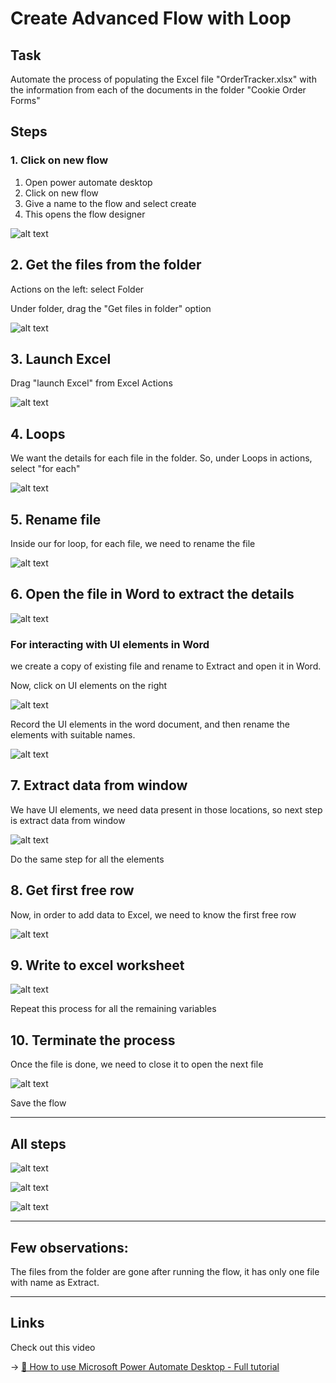 # Create Advanced Flow with Loop

## Task

Automate the process of populating the Excel file "OrderTracker.xlsx" with the information from each of the documents in the folder "Cookie Order Forms"

## Steps

### 1. Click on new flow
1. Open power automate desktop
2. Click on new flow
3. Give a name to the flow and select create
4. This opens the flow designer

![alt text](../../Images/pad_1/image.png)

## 2. Get the files from the folder

Actions on the left: select Folder

Under folder, drag the "Get files in folder" option

![alt text](../../Images/pad_1/image-1.png)

## 3. Launch Excel

Drag "launch Excel" from Excel Actions

![alt text](../../Images/pad_1/image-2.png)

## 4. Loops

We want the details for each file in the folder. So, under Loops in actions, select "for each"

![alt text](../../Images/pad_1/image-3.png)

## 5. Rename file

Inside our for loop, for each file, we need to rename the file

![alt text](../../Images/pad_1/image-4.png)

## 6. Open the file in Word to extract the details

![alt text](../../Images/pad_1/image-5.png)

### For interacting with UI elements in Word

we create a copy of existing file and rename to Extract and open it in Word. 

Now, click on UI elements on the right

![alt text](../../Images/pad_1/image-6.png)

Record the UI elements in the word document, and then rename the elements with suitable names.

![alt text](../../Images/pad_1/image-7.png)

## 7. Extract data from window

We have UI elements, we need data present in those locations, so next step is extract data from window

![alt text](../../Images/pad_1/image-8.png)

Do the same step for all the elements

## 8. Get first free row

Now, in order to add data to Excel, we need to know the first free row

![alt text](../../Images/pad_1/image-9.png)

## 9. Write to excel worksheet

![alt text](../../Images/pad_1/image-10.png)

Repeat this process for all the remaining variables

## 10. Terminate the process

Once the file is done, we need to close it to open the next file

![alt text](../../Images/pad_1/image-11.png)

Save the flow

---
## All steps

![alt text](../../Images/pad_1/image-12.png)

![alt text](../../Images/pad_1/image-13.png)

![alt text](../../Images/pad_1/image-14.png)

---

## Few observations:
The files from the folder are gone after running the flow, it has only one file with name as Extract.

---

## Links
Check out this video

-> [🤖 How to use Microsoft Power Automate Desktop - Full tutorial](https://www.youtube.com/watch?v=IQ_KpBC8fwo&list=PLlKpQrBME6xKE_fxQ_YzHVV7HluHpifW9&index=4)

